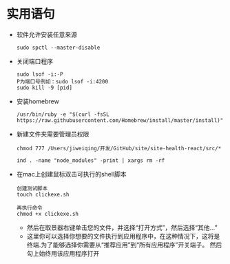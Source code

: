 # 实用语句
- 软件允许安装任意来源
    ```
    sudo spctl --master-disable
    ```
- 关闭端口程序
    ```
    sudo lsof -i:-P
    P为端口号例如：sudo lsof -i:4200
    sudo kill -9 [pid]
    ```
- 安装homebrew
    ```
    /usr/bin/ruby -e "$(curl -fsSL https://raw.githubusercontent.com/Homebrew/install/master/install)"
    ```
- 新建文件夹需要管理员权限
    ```
    chmod 777 /Users/jiweiqing/开发/GitHub/site/site-health-react/src/*

    ind . -name "node_modules" -print | xargs rm -rf
    ```
- 在mac上创建鼠标双击可执行的shell脚本
    ```
    创建测试脚本
    touch clickexe.sh
    
    再执行命令
    chmod +x clickexe.sh
    ```
    - 然后在取景器右键单击您的文件，并选择“打开方式”，然后选择“其他...” 
	- 这里你可以选择你想要的文件执行到应用程序中，在这种情况下，这将是终端.为了能够选择你需要从“推荐应用”到“所有应用程序”开关端子。
    然后勾上始终用该应用程序打开